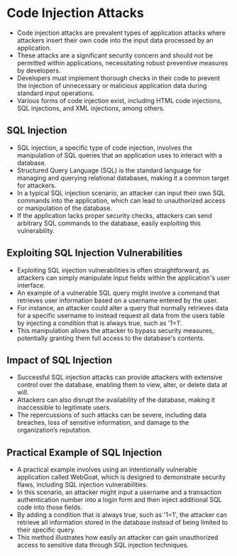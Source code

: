 # Code Injection Attacks

- Code injection attacks are prevalent types of application attacks where attackers insert their own code into the input data processed by an application.
- These attacks are a significant security concern and should not be permitted within applications, necessitating robust preventive measures by developers.
- Developers must implement thorough checks in their code to prevent the injection of unnecessary or malicious application data during standard input operations.
- Various forms of code injection exist, including HTML code injections, SQL injections, and XML injections, among others.

## SQL Injection

- SQL injection, a specific type of code injection, involves the manipulation of SQL queries that an application uses to interact with a database.
- Structured Query Language (SQL) is the standard language for managing and querying relational databases, making it a common target for attackers.
- In a typical SQL injection scenario, an attacker can input their own SQL commands into the application, which can lead to unauthorized access or manipulation of the database.
- If the application lacks proper security checks, attackers can send arbitrary SQL commands to the database, easily exploiting this vulnerability.

## Exploiting SQL Injection Vulnerabilities

- Exploiting SQL injection vulnerabilities is often straightforward, as attackers can simply manipulate input fields within the application's user interface.
- An example of a vulnerable SQL query might involve a command that retrieves user information based on a username entered by the user.
- For instance, an attacker could alter a query that normally retrieves data for a specific username to instead request all data from the users table by injecting a condition that is always true, such as '1=1'.
- This manipulation allows the attacker to bypass security measures, potentially granting them full access to the database's contents.

## Impact of SQL Injection

- Successful SQL injection attacks can provide attackers with extensive control over the database, enabling them to view, alter, or delete data at will.
- Attackers can also disrupt the availability of the database, making it inaccessible to legitimate users.
- The repercussions of such attacks can be severe, including data breaches, loss of sensitive information, and damage to the organization’s reputation.

## Practical Example of SQL Injection

- A practical example involves using an intentionally vulnerable application called WebGoat, which is designed to demonstrate security flaws, including SQL injection vulnerabilities.
- In this scenario, an attacker might input a username and a transaction authentication number into a login form and then inject additional SQL code into those fields.
- By adding a condition that is always true, such as '1=1', the attacker can retrieve all information stored in the database instead of being limited to their specific query.
- This method illustrates how easily an attacker can gain unauthorized access to sensitive data through SQL injection techniques.


